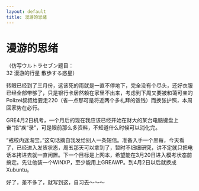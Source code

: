```yaml
---
layout: default
title: 漫游的思绪
---
```

# 漫游的思绪
（仿写ウルトラセブン题目：<br/>
32 漫游的行星 散歩する惑星）

转眼已经到了三月份，这该死的雨就是一直不停地下，完全没有个尽头，还好衣服已经全部带够了，只是银行卡居然赖在家里不出来，考虑到下周又要被和蔼可亲的Polizei叔叔给要走220（省一点那可是将近两个多礼拜的饭钱）而换张护照，本周回家势在必行。

GRE4月2日机考，一个月后的现在我应该已经开始在财大的某台电脑键盘上奋“指”疾“录”，可是眼前那么多资料，不知道什么时候可以消化完。

“戒校内迷淘宝。”这句话摘自我发给别人一条短信。准备入手一个黑莓，今天看了，已经进入发货状态，周五那天可以拿到了，暂时不细细研究，讲不定就只把电话本拷进去就一直闲置。下一个目标是上网本，希望能在3月20日进入模考状态前搞定。先让他装一个WINXP，至少能用上GREAWP。到4月2日以后就换成Xubuntu。

好了，差不多了，就写到这，自习去～～～
